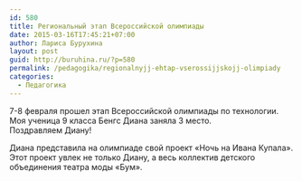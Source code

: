 ```yaml
---
id: 580
title: Региональный этап Всероссийской олимпиады
date: 2015-03-16T17:45:21+07:00
author: Лариса Бурухина
layout: post
guid: http://buruhina.ru/?p=580
permalink: /pedagogika/regionalnyjj-ehtap-vserossijjskojj-olimpiady
categories:
  - Педагогика
---
```

7-8 февраля прошел этап Всероссийской олимпиады по технологии. Моя ученица 9 класса Бенгс Диана заняла 3 место.  
Поздравляем Диану!

Диана представила на олимпиаде свой проект «Ночь на Ивана Купала». Этот проект увлек не только Диану, а весь коллектив детского объединения театра моды «Бум».